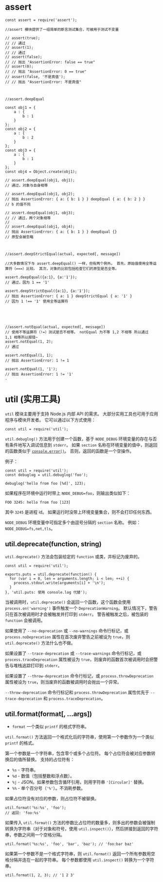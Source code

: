 # assert

```
const assert = require('assert');

//assert 模块提供了一组简单的断言测试集合，可被用于测试不变量

// assert(true);
// // 通过
// assert(1);
// // 通过
// assert(false);
// // 抛出 "AssertionError: false == true"
// assert(0);
// // 抛出 "AssertionError: 0 == true"
// assert(false, '不是真值');
// // 抛出 "AssertionError: 不是真值"



//assert.deepEqual

const obj1 = {
    a : {
        b : 1
    }
};
const obj2 = {
    a : {
        b : 2
    }
};
const obj3 = {
    a : {
        b : 1
    }
};
const obj4 = Object.create(obj1);

// assert.deepEqual(obj1, obj1);
// 通过，对象与自身相等

// assert.deepEqual(obj1, obj2);
// 抛出 AssertionError: { a: { b: 1 } } deepEqual { a: { b: 2 } }
// b 的值不同

// assert.deepEqual(obj1, obj3);
// // 通过，两个对象相等
//
// assert.deepEqual(obj1, obj4);
// 抛出 AssertionError: { a: { b: 1 } } deepEqual {}
// 原型会被忽略



//assert.deepStrictEqual(actual, expected[, message])

//大多数情况下与 assert.deepEqual() 一样，但有两个例外。 首先，原始值使用全等运算符（===）比较。 其次，对象的比较包括检查它们的原型是否全等。

assert.deepEqual({a:1}, {a:'1'});
// 通过，因为 1 == '1'

assert.deepStrictEqual({a:1}, {a:'1'});
// 抛出 AssertionError: { a: 1 } deepStrictEqual { a: '1' }
// 因为 1 !== '1' 使用全等运算符





//assert.notEqual(actual, expected[, message])
// 使用不等运算符（!=）测试是否不相等。 notEqual 为不等 1,2 不相等 所以通过  1,1 相等所以报错~
assert.notEqual(1, 2);
// 通过

assert.notEqual(1, 1);
// 抛出 AssertionError: 1 != 1

assert.notEqual(1, '1');
// 抛出 AssertionError: 1 != '1'
.
```




# util (实用工具)

`util` 模块主要用于支持 Node.js 内部 API 的需求。 大部分实用工具也可用于应用程序与模块开发者。 它可以通过以下方式使用：

```
const util = require('util');
```

`util.debuglog()` 方法用于创建一个函数，基于 `NODE_DEBUG` 环境变量的存在与否有条件地写入调试信息到 `stderr`。 如果 `section` 名称在环境变量的值中，则返回的函数类似于 [`console.error()`](http://nodejs.cn/api/console.html#console_console_error_data_args)。 否则，返回的函数是一个空操作。

例子：

```
const util = require('util');
const debuglog = util.debuglog('foo');

debuglog('hello from foo [%d]', 123);

```

如果程序在环境中运行时带上 `NODE_DEBUG=foo`，则输出类似如下：

```
FOO 3245: hello from foo [123]

```

其中 `3245` 是进程 id。 如果运行时没带上环境变量集合，则不会打印任何东西。

`NODE_DEBUG` 环境变量中可指定多个由逗号分隔的 `section` 名称。 例如：`NODE_DEBUG=fs,net,tls`。



## util.deprecate(function, string)

`util.deprecate()` 方法会包装给定的 `function` 或类，并标记为废弃的。

```
const util = require('util');

exports.puts = util.deprecate(function() {
  for (var i = 0, len = arguments.length; i < len; ++i) {
    process.stdout.write(arguments[i] + '\n');
  }
}, 'util.puts: 使用 console.log 代替');

```

当被调用时，`util.deprecate()` 会返回一个函数，这个函数会使用 `process.on('warning')` 事件触发一个 `DeprecationWarning`。 默认情况下，警告只在首次被调用时才会被触发并打印到 `stderr`。 警告被触发之后，被包装的 `function` 会被调用。

如果使用了 `--no-deprecation` 或 `--no-warnings` 命令行标记，或 `process.noDeprecation` 属性在首次废弃警告之前被设为 `true`，则 `util.deprecate()` 方法什么也不做。

如果设置了 `--trace-deprecation` 或 `--trace-warnings` 命令行标记，或 `process.traceDeprecation` 属性被设为 `true`，则废弃的函数首次被调用时会把警告与堆栈追踪打印到 `stderr`。

如果设置了 `--throw-deprecation` 命令行标记，或 `process.throwDeprecation` 属性被设为 `true`，则当废弃的函数被调用时会抛出一个异常。

`--throw-deprecation` 命令行标记和 `process.throwDeprecation` 属性优先于 `--trace-deprecation` 和 `process.traceDeprecation`。





## util.format(format[, ...args])

- `format` 一个类似 `printf` 的格式字符串。

`util.format()` 方法返回一个格式化后的字符串，使用第一个参数作为一个类似 `printf` 的格式。

第一个参数是一个字符串，包含零个或多个占位符。 每个占位符会被对应参数转换后的值所替换。 支持的占位符有：

- `%s` - 字符串。
- `%d` - 数值（包括整数和浮点数）。
- `%j` - JSON。如果参数包含循环引用，则用字符串 `'[Circular]'` 替换。
- `%%` - 单个百分号（`'%'`）。不消耗参数。

如果占位符没有对应的参数，则占位符不被替换。

```
util.format('%s:%s', 'foo');
// 返回: 'foo:%s'

```

如果传入 `util.format()` 方法的参数比占位符的数量多，则多出的参数会被强制转换为字符串（对于对象和符号，使用 `util.inspect()`），然后拼接到返回的字符串，参数之间用一个空格分隔。

```
util.format('%s:%s', 'foo', 'bar', 'baz'); // 'foo:bar baz'

```

如果第一个参数不是一个格式字符串，则 `util.format()` 返回一个所有参数用空格分隔并连在一起的字符串。 每个参数都使用 `util.inspect()` 转换为一个字符串。

```
util.format(1, 2, 3); // '1 2 3'
```

